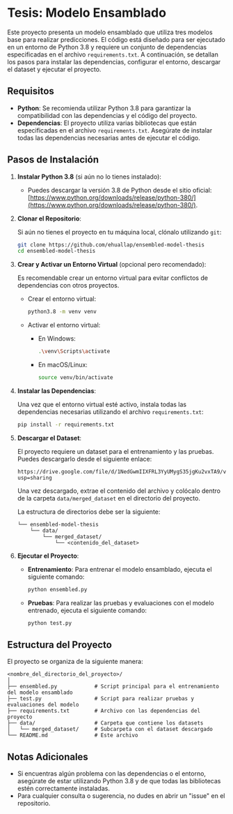# Tesis: Modelo Ensamblado

Este proyecto presenta un modelo ensamblado que utiliza tres modelos base para realizar predicciones. El código está diseñado para ser ejecutado en un entorno de Python 3.8 y requiere un conjunto de dependencias especificadas en el archivo `requirements.txt`. A continuación, se detallan los pasos para instalar las dependencias, configurar el entorno, descargar el dataset y ejecutar el proyecto.

## Requisitos

- **Python**: Se recomienda utilizar Python 3.8 para garantizar la compatibilidad con las dependencias y el código del proyecto.
- **Dependencias**: El proyecto utiliza varias bibliotecas que están especificadas en el archivo `requirements.txt`. Asegúrate de instalar todas las dependencias necesarias antes de ejecutar el código.

## Pasos de Instalación

1. **Instalar Python 3.8** (si aún no lo tienes instalado):

   - Puedes descargar la versión 3.8 de Python desde el sitio oficial: [https://www.python.org/downloads/release/python-380/](https://www.python.org/downloads/release/python-380/).

2. **Clonar el Repositorio**:

   Si aún no tienes el proyecto en tu máquina local, clónalo utilizando `git`:

   ```bash
   git clone https://github.com/ehuallap/ensembled-model-thesis
   cd ensembled-model-thesis
   ```

3. **Crear y Activar un Entorno Virtual** (opcional pero recomendado):

   Es recomendable crear un entorno virtual para evitar conflictos de dependencias con otros proyectos.

   - Crear el entorno virtual:

     ```bash
     python3.8 -m venv venv
     ```

   - Activar el entorno virtual:

     - En Windows:

       ```bash
       .\venv\Scripts\activate
       ```

     - En macOS/Linux:

       ```bash
       source venv/bin/activate
       ```

4. **Instalar las Dependencias**:

   Una vez que el entorno virtual esté activo, instala todas las dependencias necesarias utilizando el archivo `requirements.txt`:

   ```bash
   pip install -r requirements.txt
   ```

5. **Descargar el Dataset**:

   El proyecto requiere un dataset para el entrenamiento y las pruebas. Puedes descargarlo desde el siguiente enlace:

   ```text
   https://drive.google.com/file/d/1NedGwmIIXFRL3YyUMygS35jgKu2vxTA9/view?usp=sharing
   ```

   Una vez descargado, extrae el contenido del archivo y colócalo dentro de la carpeta `data/merged_dataset` en el directorio del proyecto.

   La estructura de directorios debe ser la siguiente:

   ```text
   └── ensembled-model-thesis
       └── data/
           └── merged_dataset/
               └── <contenido_del_dataset>
   ```

6. **Ejecutar el Proyecto**:

   - **Entrenamiento**: Para entrenar el modelo ensamblado, ejecuta el siguiente comando:

     ```bash
     python ensembled.py
     ```

   - **Pruebas**: Para realizar las pruebas y evaluaciones con el modelo entrenado, ejecuta el siguiente comando:

     ```bash
     python test.py
     ```

## Estructura del Proyecto

El proyecto se organiza de la siguiente manera:

```text
<nombre_del_directorio_del_proyecto>/
│
├── ensembled.py            # Script principal para el entrenamiento del modelo ensamblado
├── test.py                 # Script para realizar pruebas y evaluaciones del modelo
├── requirements.txt        # Archivo con las dependencias del proyecto
├── data/                   # Carpeta que contiene los datasets
│   └── merged_dataset/     # Subcarpeta con el dataset descargado
└── README.md               # Este archivo
```

## Notas Adicionales

- Si encuentras algún problema con las dependencias o el entorno, asegúrate de estar utilizando Python 3.8 y de que todas las bibliotecas estén correctamente instaladas.
- Para cualquier consulta o sugerencia, no dudes en abrir un "issue" en el repositorio.